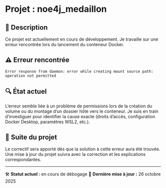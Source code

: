 # Projet : noe4j_medaillon

## 🧩 Description

Ce projet est actuellement en cours de développement.
Je travaille sur une erreur rencontrée lors du lancement du conteneur Docker.

## ⚠️ Erreur rencontrée

```
Error response from daemon: error while creating mount source path: operation not permitted
```

## 🔍 État actuel

L’erreur semble liée à un problème de permissions lors de la création du volume ou du montage d’un dossier hôte vers le conteneur.
Je suis en train d’investiguer pour identifier la cause exacte (droits d’accès, configuration Docker Desktop, paramètres WSL2, etc.).

## 🚧 Suite du projet

Le correctif sera apporté dès que la solution à cette erreur aura été trouvée.
Une mise à jour du projet suivra avec la correction et les explications correspondantes.

---

🛠️ **Statut actuel :** en cours de débogage
📅 **Dernière mise à jour :** 26 octobre 2025
